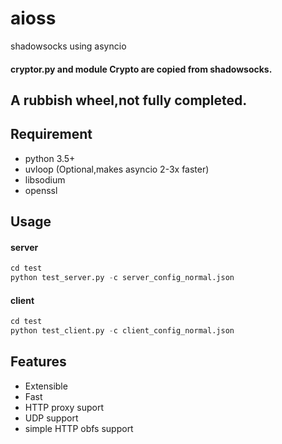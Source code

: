 # aioss
shadowsocks using asyncio

#### cryptor.py and module Crypto are copied from shadowsocks.

## A rubbish wheel,not fully completed.

## Requirement
- python 3.5+
- uvloop (Optional,makes asyncio 2-3x faster)
- libsodium
- openssl

## Usage
#### server
```python
cd test
python test_server.py -c server_config_normal.json
```
#### client
```python
cd test
python test_client.py -c client_config_normal.json
```

## Features
- Extensible
- Fast
- HTTP proxy suport
- UDP support
- simple HTTP obfs support

